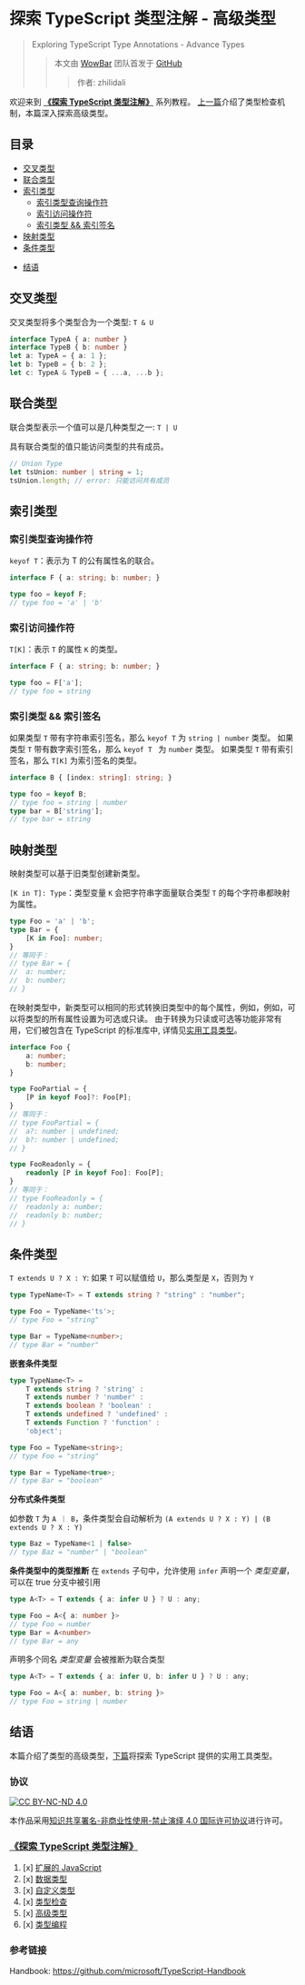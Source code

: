 # 探索 TypeScript 类型注解 - 高级类型
> Exploring TypeScript Type Annotations - Advance Types
>> 本文由 [WowBar][WowBar] 团队首发于 [GitHub][this-post]
>>> 作者: zhilidali

欢迎来到 __[《探索 TypeScript 类型注解》][Exploring-TS]__ 系列教程。
[上一篇][prev-post]介绍了类型检查机制，本篇深入探索高级类型。

## 目录

+ [交叉类型](#交叉类型)
+ [联合类型](#联合类型)
+ [索引类型](#索引类型)
	* [索引类型查询操作符](#索引类型查询操作符)
	* [索引访问操作符](#索引访问操作符)
	* [索引类型 && 索引签名](#索引类型-&&-索引签名)
+ [映射类型](#映射类型)
+ [条件类型](#条件类型)
* [结语](#结语)

## 交叉类型

交叉类型将多个类型合为一个类型: `T & U`
```ts
interface TypeA { a: number }
interface TypeB { b: number }
let a: TypeA = { a: 1 };
let b: TypeB = { b: 2 };
let c: TypeA & TypeB = { ...a, ...b };
```

## 联合类型

联合类型表示一个值可以是几种类型之一: `T | U`

具有联合类型的值只能访问类型的共有成员。
```ts
// Union Type
let tsUnion: number | string = 1;
tsUnion.length; // error: 只能访问共有成员
```

## 索引类型

### 索引类型查询操作符

`keyof T`：表示为 T 的公有属性名的联合。
```ts
interface F { a: string; b: number; }

type foo = keyof F;
// type foo = 'a' | 'b'
```

### 索引访问操作符

`T[K]`：表示 `T` 的属性 `K` 的类型。
```ts
interface F { a: string; b: number; }

type foo = F['a'];
// type foo = string
```

### 索引类型 && 索引签名

如果类型 `T` 带有字符串索引签名，那么 `keyof T` 为 `string | number` 类型。
如果类型 `T` 带有数字索引签名，那么 `keyof T ` 为 `number` 类型。
如果类型 `T` 带有索引签名，那么 `T[K]` 为索引签名的类型。
```ts
interface B { [index: string]: string; }

type foo = keyof B;
// type foo = string | number
type bar = B['string'];
// type bar = string
```

## 映射类型

映射类型可以基于旧类型创建新类型。

`[K in T]: Type`：类型变量 `K` 会把字符串字面量联合类型 `T` 的每个字符串都映射为属性。
```ts
type Foo = 'a' | 'b';
type Bar = {
	[K in Foo]: number;
}
// 等同于：
// type Bar = {
// 	a: number;
// 	b: number;
// }
```

在映射类型中，新类型可以相同的形式转换旧类型中的每个属性，例如，例如，可以将类型的所有属性设置为可选或只读。
由于转换为只读或可选等功能非常有用，它们被包含在 TypeScript 的标准库中, 详情见[实用工具类型][next-post]。
```ts
interface Foo {
	a: number;
	b: number;
}

type FooPartial = {
	[P in keyof Foo]?: Foo[P];
}
// 等同于：
// type FooPartial = {
// 	a?: number | undefined;
// 	b?: number | undefined;
// }

type FooReadonly = {
	readonly [P in keyof Foo]: Foo[P];
}
// 等同于：
// type FooReadonly = {
// 	readonly a: number;
// 	readonly b: number;
// }
```

## 条件类型

`T extends U ? X : Y`: 如果 `T` 可以赋值给 `U`，那么类型是 `X`，否则为 `Y`
```ts
type TypeName<T> = T extends string ? "string" : "number";

type Foo = TypeName<'ts'>;
// type Foo = "string"

type Bar = TypeName<number>;
// type Bar = "number"
```

__嵌套条件类型__
```ts
type TypeName<T> =
	T extends string ? 'string' :
	T extends number ? 'number' :
	T extends boolean ? 'boolean' :
	T extends undefined ? 'undefined' :
	T extends Function ? 'function' :
	'object';

type Foo = TypeName<string>;
// type Foo = "string"

type Bar = TypeName<true>;
// type Bar = "boolean"
```

__分布式条件类型__

如参数 `T` 为 `A ｜ B`，条件类型会自动解析为 `(A extends U ? X : Y) | (B extends U ? X : Y)`
```ts
type Baz = TypeName<1 | false>
// type Baz = "number" | "boolean"
```

__条件类型中的类型推断__
在 `extends` 子句中，允许使用 `infer` 声明一个 _类型变量_，可以在 true 分支中被引用
```ts
type A<T> = T extends { a: infer U } ? U : any;

type Foo = A<{ a: number }>
// type Foo = number
type Bar = A<number>
// type Bar = any
```

声明多个同名 _类型变量_ 会被推断为联合类型
```ts
type A<T> = T extends { a: infer U, b: infer U } ? U : any;

type Foo = A<{ a: number, b: string }>
// type Foo = string | number
```

## 结语

本篇介绍了类型的高级类型，[下篇][next-post]将探索 TypeScript 提供的实用工具类型。

### 协议

[![CC BY-NC-ND 4.0](https://i.creativecommons.org/l/by-nc-nd/4.0/80x15.png "LICENSE")][License]

本作品采用[知识共享署名-非商业性使用-禁止演绎 4.0 国际许可协议][by-nc-nd]进行许可。

### [《探索 TypeScript 类型注解》][Exploring-TS]

1. [x] [扩展的 JavaScript][Extend-JS]
2. [x] [数据类型][Data-Types]
3. [x] [自定义类型][Defining-Types]
4. [x] [类型检查][Type-Checking]
5. [x] [高级类型][Advance-Types]
6. [x] [类型编程][Type-Programming]

[Exploring-TS]:   https://github.com/WowBar/blog/issues?q=label%3AExploringTS+sort%3Acreated-asc
[Extend-JS]:      https://github.com/WowBar/blog/issues/4
[Data-Types]:     https://github.com/WowBar/blog/issues/8
[Defining-Types]: https://github.com/WowBar/blog/issues/9
[Type-Checking]:  https://github.com/WowBar/blog/issues/11
[Advance-Types]:  https://github.com/WowBar/blog/issues/13
[Type-Programming]: https://github.com/WowBar/blog/issues/14

### 参考链接

Handbook: <https://github.com/microsoft/TypeScript-Handbook>

[License]:    https://github.com/WowBar/blog/blob/master/LICENSE.md
[by-nc-nd]:   http://creativecommons.org/licenses/by-nc-nd/4.0/
[WowBar]:     https://github.com/WowBar/blog
[prev-post]:  https://github.com/WowBar/blog/issues/11
[this-post]:  https://github.com/WowBar/blog/issues/13
[next-post]:  https://github.com/WowBar/blog/issues/14
